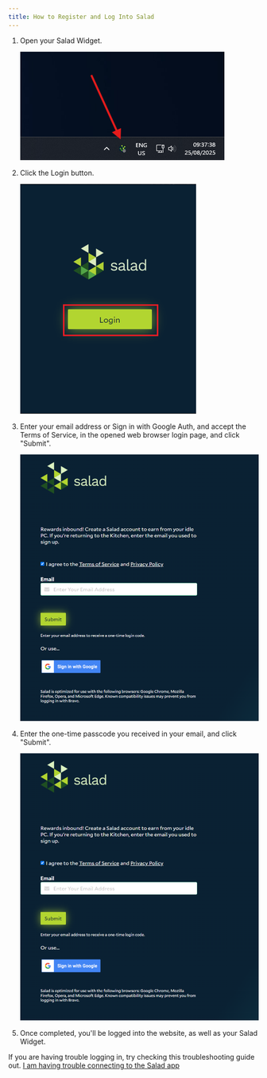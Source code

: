 ```yaml
---
title: How to Register and Log Into Salad
---
```


1. Open your Salad Widget.

   ![Opening Salad](../../../../content/images/guides/getting-started/how-to-register-and-log-into-salad-1.png)

2. Click the Login button.

   ![Image showing the Login Button](../../../../content/images/guides/getting-started/how-to-register-and-log-into-salad-2.png)

3. Enter your email address or Sign in with Google Auth, and accept the Terms of Service, in the opened web browser
   login page, and click "Submit".

   ![Entering email address ](../../../../content/images/guides/getting-started/how-to-register-and-log-into-salad-3.png)

4. Enter the one-time passcode you received in your email, and click "Submit".

   ![Clicking Submit](../../../../content/images/guides/getting-started/how-to-register-and-log-into-salad-4.png)

5. Once completed, you'll be logged into the website, as well as your Salad Widget.

If you are having trouble logging in, try checking this troubleshooting guide out.
[I am having trouble connecting to the Salad app](/docs/troubleshooting/salad-app/i-am-having-trouble-connecting-to-the-salad-app)
